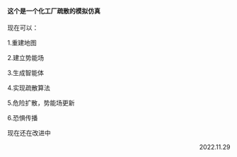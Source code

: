 #### 这个是一个化工厂疏散的模拟仿真
现在可以：

1.重建地图

2.建立势能场

3.生成智能体

4.实现疏散算法

5.危险扩散，势能场更新

6.恐惧传播

现在还在改进中

<p align="right">2022.11.29</p>
